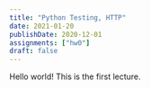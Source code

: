 ```yaml
---
title: "Python Testing, HTTP"
date: 2021-01-20
publishDate: 2020-12-01
assignments: ["hw0"]
draft: false
---
```


Hello world! This is the first lecture.
